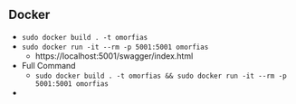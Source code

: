 ## Docker
* ```sudo docker build . -t omorfias```
* ```sudo docker run -it --rm -p 5001:5001 omorfias```
  * https://localhost:5001/swagger/index.html
* Full Command
  * ```sudo docker build . -t omorfias && sudo docker run -it --rm -p 5001:5001 omorfias```
* 